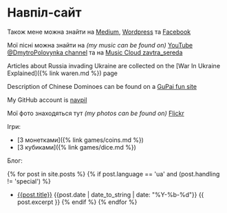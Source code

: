 # Навпіл-сайт

Також мене можна знайти на [Medium](https://medium.com/@navpil), 
[Wordpress](https://navpil.wordpress.com/) 
та [Facebook](https://www.facebook.com/dmytro.polovynka)

Мої пісні можна знайти на _(my music can be found on)_ [YouTube @DmytroPolovynka channel](https://www.youtube.com/@dmytropolovynka)
та на [Music Cloud zavtra_sereda](https://soundcloud.com/zavtra_sereda)

Articles about Russia invading Ukraine are collected on the [War In Ukraine Explained]({% link waren.md %}) page

Description of Chinese Dominoes can be found on a [GuPai fun site](https://gupai.wordpress.com/)

My GitHub account is [navpil](https://github.com/navpil)

Мої фото знаходяться тут _(my photos can be found on)_ [Flickr](https://www.flickr.com/photos/198108909@N05/)

Ігри:

 - [З монетками]({% link games/coins.md %})
 - [З кубиками]({% link games/dice.md %})

Блог:

{% for post in site.posts %}
  {% if post.language == 'ua' and (post.handling != 'special') %}
  - [{{post.title}}]({{post.url}}) {{post.date | date_to_string | date: "%Y-%b-%d"}}
    {{ post.excerpt }}
  {% endif %} 
{% endfor %}


